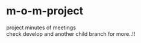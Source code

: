 # m-o-m-project
project minutes of meetings
<br/>
check develop and another child branch for more..!!
